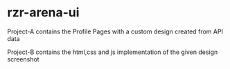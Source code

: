 # rzr-arena-ui

Project-A contains the Profile Pages with a custom design created from API data

Project-B contains the html,css and js implementation of the given design screenshot
